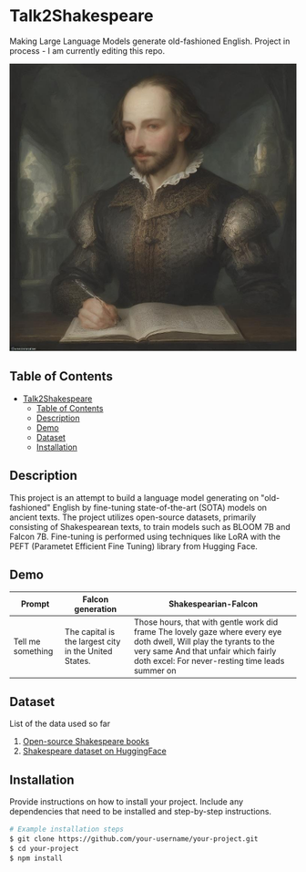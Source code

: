 # Talk2Shakespeare
Making Large Language Models generate old-fashioned English. Project in process - I am currently editing this repo.

![alt-text-1](imgs/shakespeare.png "Image generated on the Real-Time Latent Consistency Model space.")

## Table of Contents

- [Talk2Shakespeare](#project-name)
  - [Table of Contents](#table-of-contents)
  - [Description](#description)
  - [Demo](#demo)
  - [Dataset](#features)
  - [Installation](#installation)

## Description

This project is an attempt to build a language model generating on "old-fashioned" English by fine-tuning state-of-the-art (SOTA) models on ancient texts. The project utilizes open-source datasets, primarily consisting of Shakespearean texts, to train models such as BLOOM 7B and Falcon 7B. Fine-tuning is performed using techniques like LoRA with the PEFT (Parametet Efficient Fine Tuning) library from Hugging Face.

## Demo

| Prompt    | Falcon generation | Shakespearian-Falcon |
| -------- | ------- | --------|
| Tell me something| The capital is the largest city in the United States.|   Those hours, that with gentle work did frame The lovely gaze where every eye doth dwell, Will play the tyrants to the very same And that unfair which fairly doth excel: For never-resting time leads summer on |

## Dataset

List of the data used so far

1. [Open-source Shakespeare books](https://ocw.mit.edu/ans7870/6/6.006/s08/lecturenotes/files/t8.shakespeare.txt)
2. [Shakespeare dataset on HuggingFace](https://huggingface.co/datasets/tiny_shakespeare)

## Installation

Provide instructions on how to install your project. Include any dependencies that need to be installed and step-by-step instructions.

```bash
# Example installation steps
$ git clone https://github.com/your-username/your-project.git
$ cd your-project
$ npm install
